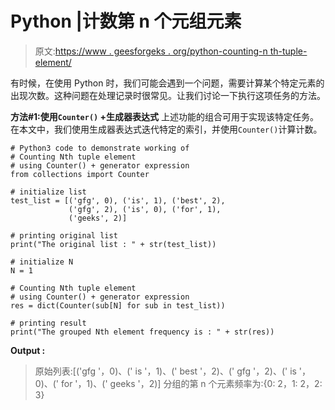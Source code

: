 # Python |计数第 n 个元组元素

> 原文:[https://www . geesforgeks . org/python-counting-n th-tuple-element/](https://www.geeksforgeeks.org/python-counting-nth-tuple-element/)

有时候，在使用 Python 时，我们可能会遇到一个问题，需要计算某个特定元素的出现次数。这种问题在处理记录时很常见。让我们讨论一下执行这项任务的方法。

**方法#1:使用`Counter()` +生成器表达式**
上述功能的组合可用于实现该特定任务。在本文中，我们使用生成器表达式迭代特定的索引，并使用`Counter()`计算计数。

```
# Python3 code to demonstrate working of
# Counting Nth tuple element
# using Counter() + generator expression
from collections import Counter

# initialize list
test_list = [('gfg', 0), ('is', 1), ('best', 2),
             ('gfg', 2), ('is', 0), ('for', 1),
             ('geeks', 2)]

# printing original list
print("The original list : " + str(test_list))

# initialize N
N = 1

# Counting Nth tuple element
# using Counter() + generator expression
res = dict(Counter(sub[N] for sub in test_list))

# printing result
print("The grouped Nth element frequency is : " + str(res))
```

**Output :**

> 原始列表:[('gfg '，0)、(' is '，1)、(' best '，2)、(' gfg '，2)、(' is '，0)、(' for '，1)、(' geeks '，2)]
> 分组的第 n 个元素频率为:{0: 2，1: 2，2: 3}